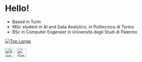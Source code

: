 # Hello! 

- Based in Turin
- MSc student in AI and Data Analytics, in Politecnico di Torino
- BSc in Computer Engeneer in Università degli Studi di Palermo



[![Top Langs](https://github-readme-stats.vercel.app/api/top-langs/?username=andrea-scaturro&layout=donut&theme=dark )](https://github.com/andrea-scaturro/github-readme-stats)

<div style="display: flex;">
    <a href="https://www.linkedin.com/in/andrea-scaturro-8ba2552b8/" style="margin-right: 10px;">
        <img src="https://img.icons8.com/ios-filled/50/ffffff/linkedin.png" alt="LinkedIn Logo" width="30" height="30">
    </a>
    <a href="mailto:andrea11122000@gmail.com">
        <img src="https://img.icons8.com/fluent/48/ffffff/gmail.png" alt="Gmail" style="width:30px;height:30px;">
    </a>
</div>

